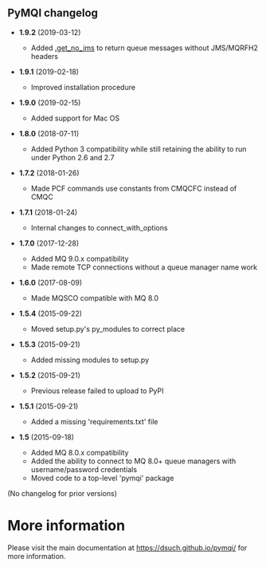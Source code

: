 PyMQI changelog
---------------

* **1.9.2** (2019-03-12)

  * Added [.get_no_jms]() to return queue messages without JMS/MQRFH2 headers

* **1.9.1** (2019-02-18)

  * Improved installation procedure

* **1.9.0** (2019-02-15)

  * Added support for Mac OS

* **1.8.0** (2018-07-11)

  * Added Python 3 compatibility while still retaining the ability to run under Python 2.6 and 2.7

* **1.7.2** (2018-01-26)

  * Made PCF commands use constants from CMQCFC instead of CMQC

* **1.7.1** (2018-01-24)

  * Internal changes to connect_with_options

* **1.7.0** (2017-12-28)

  * Added MQ 9.0.x compatibility
  * Made remote TCP connections without a queue manager name work

* **1.6.0** (2017-08-09)

  * Made MQSCO compatible with MQ 8.0

* **1.5.4** (2015-09-22)

  * Moved setup.py's py_modules to correct place

* **1.5.3** (2015-09-21)

  * Added missing modules to setup.py

* **1.5.2** (2015-09-21)

  * Previous release failed to upload to PyPI

* **1.5.1** (2015-09-21)

  * Added a missing 'requirements.txt' file

* **1.5** (2015-09-18)

  * Added MQ 8.0.x compatibility
  * Added the ability to connect to MQ 8.0+ queue managers with username/password credentials
  * Moved code to a top-level 'pymqi' package

(No changelog for prior versions)

More information
================

Please visit the main documentation at https://dsuch.github.io/pymqi/ for more information.
